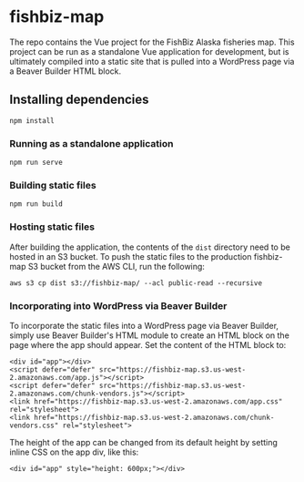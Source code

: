 # fishbiz-map

The repo contains the Vue project for the FishBiz Alaska fisheries map. This project can be run as a standalone Vue application for development, but is ultimately compiled into a static site that is pulled into a WordPress page via a Beaver Builder HTML block.

## Installing dependencies

```
npm install
```

### Running as a standalone application

```
npm run serve
```

### Building static files

```
npm run build
```

### Hosting static files

After building the application, the contents of the `dist` directory need to be hosted in an S3 bucket. To push the static files to the production fishbiz-map S3 bucket from the AWS CLI, run the following:

```
aws s3 cp dist s3://fishbiz-map/ --acl public-read --recursive
```

### Incorporating into WordPress via Beaver Builder

To incorporate the static files into a WordPress page via Beaver Builder, simply use Beaver Builder's HTML module to create an HTML block on the page where the app should appear. Set the content of the HTML block to:

```
<div id="app"></div>
<script defer="defer" src="https://fishbiz-map.s3.us-west-2.amazonaws.com/app.js"></script>
<script defer="defer" src="https://fishbiz-map.s3.us-west-2.amazonaws.com/chunk-vendors.js"></script>
<link href="https://fishbiz-map.s3.us-west-2.amazonaws.com/app.css" rel="stylesheet">
<link href="https://fishbiz-map.s3.us-west-2.amazonaws.com/chunk-vendors.css" rel="stylesheet">
```

The height of the app can be changed from its default height by setting inline CSS on the app div, like this:

```
<div id="app" style="height: 600px;"></div>
```